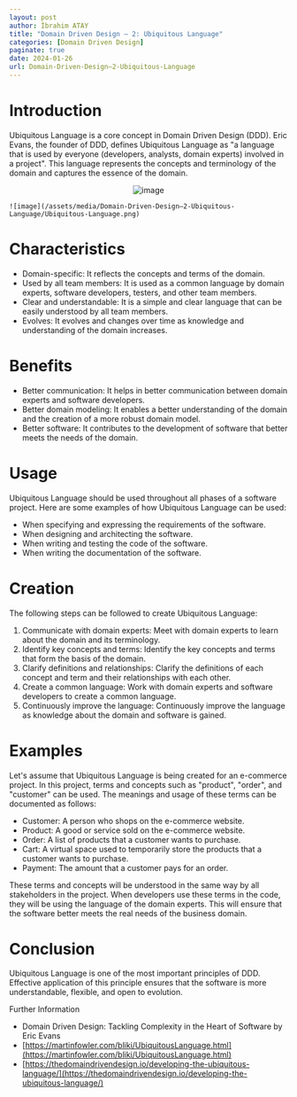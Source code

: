 ```yaml
---
layout: post
author: İbrahim ATAY
title: "Domain Driven Design – 2: Ubiquitous Language"
categories: [Domain Driven Design]
paginate: true
date: 2024-01-26
url: Domain-Driven-Design–2-Ubiquitous-Language
---
```


# Introduction
Ubiquitous Language is a core concept in Domain Driven Design (DDD). Eric Evans, the founder of DDD, defines Ubiquitous Language as "a language that is used by everyone (developers, analysts, domain experts) involved in a project". This language represents the concepts and terminology of the domain and captures the essence of the domain.
    <center>
     ![image](/assets/media/Domain-Driven-Design–2-Ubiquitous-Language/Ubiquitous-Language.png)
    </center>

    ![image](/assets/media/Domain-Driven-Design–2-Ubiquitous-Language/Ubiquitous-Language.png)
# Characteristics
- Domain-specific: It reflects the concepts and terms of the domain.
- Used by all team members: It is used as a common language by domain experts, software developers, testers, and other team members.
- Clear and understandable: It is a simple and clear language that can be easily understood by all team members.
- Evolves: It evolves and changes over time as knowledge and understanding of the domain increases.

# Benefits
- Better communication: It helps in better communication between domain experts and software developers.
- Better domain modeling: It enables a better understanding of the domain and the creation of a more robust domain model.
- Better software: It contributes to the development of software that better meets the needs of the domain.

# Usage
Ubiquitous Language should be used throughout all phases of a software project. Here are some examples of how Ubiquitous Language can be used:
- When specifying and expressing the requirements of the software.
- When designing and architecting the software.
- When writing and testing the code of the software.
- When writing the documentation of the software.

# Creation
The following steps can be followed to create Ubiquitous Language:
1. Communicate with domain experts: Meet with domain experts to learn about the domain and its terminology.
2. Identify key concepts and terms: Identify the key concepts and terms that form the basis of the domain.
3.	Clarify definitions and relationships: Clarify the definitions of each concept and term and their relationships with each other.
4.	Create a common language: Work with domain experts and software developers to create a common language.
5.	Continuously improve the language: Continuously improve the language as knowledge about the domain and software is gained.

# Examples
Let's assume that Ubiquitous Language is being created for an e-commerce project. In this project, terms and concepts such as "product", "order", and "customer" can be used. The meanings and usage of these terms can be documented as follows:
- Customer: A person who shops on the e-commerce website.
- Product: A good or service sold on the e-commerce website.
- Order: A list of products that a customer wants to purchase.
- Cart: A virtual space used to temporarily store the products that a customer wants to purchase.
- Payment: The amount that a customer pays for an order.

These terms and concepts will be understood in the same way by all stakeholders in the project. When developers use these terms in the code, they will be using the language of the domain experts. This will ensure that the software better meets the real needs of the business domain.

# Conclusion
Ubiquitous Language is one of the most important principles of DDD. Effective application of this principle ensures that the software is more understandable, flexible, and open to evolution.

Further Information
- Domain Driven Design: Tackling Complexity in the Heart of Software by Eric Evans 
- [https://martinfowler.com/bliki/UbiquitousLanguage.html](https://martinfowler.com/bliki/UbiquitousLanguage.html)
- [https://thedomaindrivendesign.io/developing-the-ubiquitous-language/](https://thedomaindrivendesign.io/developing-the-ubiquitous-language/)
